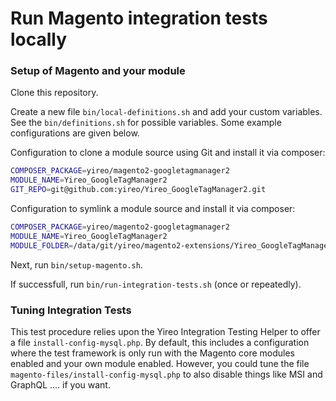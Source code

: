 # Run Magento integration tests locally
 
### Setup of Magento and your module 
Clone this repository.

Create a new file `bin/local-definitions.sh` and add your custom variables. See the `bin/definitions.sh` for possible
variables. Some example configurations are given below.

Configuration to clone a module source using Git and install it via composer:
```bash
COMPOSER_PACKAGE=yireo/magento2-googletagmanager2
MODULE_NAME=Yireo_GoogleTagManager2
GIT_REPO=git@github.com:yireo/Yireo_GoogleTagManager2.git
```

Configuration to symlink a module source and install it via composer:
```bash
COMPOSER_PACKAGE=yireo/magento2-googletagmanager2
MODULE_NAME=Yireo_GoogleTagManager2
MODULE_FOLDER=/data/git/yireo/magento2-extensions/Yireo_GoogleTagManager2/
```

Next, run `bin/setup-magento.sh`.

If successfull, run `bin/run-integration-tests.sh` (once or repeatedly).

### Tuning Integration Tests
This test procedure relies upon the Yireo Integration Testing Helper to offer a file `install-config-mysql.php`. By default, this includes a
configuration where the test framework is only run with the Magento core modules enabled and your own module enabled. However, you could tune the file
`magento-files/install-config-mysql.php` to also disable things like MSI and GraphQL .... if you want.
